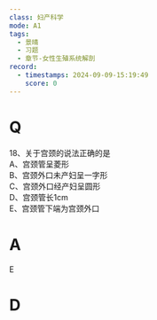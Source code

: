 ```yaml
---
class: 妇产科学
mode: A1
tags:
  - 景晴
  - 习题
  - 章节-女性生殖系统解剖
record:
  - timestamps: 2024-09-09-15:19:49
    score: 0
---
```


# Q
18、关于宫颈的说法正确的是  
A、宫颈管呈菱形  
B、宫颈外口未产妇呈一字形  
C、宫颈外口经产妇呈圆形  
D、宫颈管长1cm  
E、宫颈管下端为宫颈外口  
# A
E
# D
